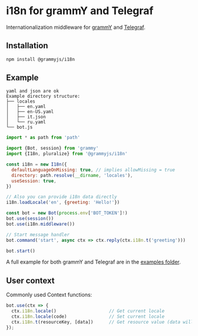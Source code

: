 # i18n for grammY and Telegraf

Internationalization middleware for [grammY](github.com/grammyjs/grammy) and [Telegraf](https://github.com/telegraf/telegraf).

## Installation

```bash
npm install @grammyjs/i18n
```

## Example

```plaintext
yaml and json are ok
Example directory structure:
├── locales
│   ├── en.yaml
│   ├── en-US.yaml
│   ├── it.json
│   └── ru.yaml
└── bot.js
```

```js
import * as path from 'path'

import {Bot, session} from 'grammy'
import {I18n, pluralize} from '@grammyjs/i18n'

const i18n = new I18n({
  defaultLanguageOnMissing: true, // implies allowMissing = true
  directory: path.resolve(__dirname, 'locales'),
  useSession: true,
})

// Also you can provide i18n data directly
i18n.loadLocale('en', {greeting: 'Hello!'})

const bot = new Bot(process.env['BOT_TOKEN']!)
bot.use(session())
bot.use(i18n.middleware())

// Start message handler
bot.command('start', async ctx => ctx.reply(ctx.i18n.t('greeting')))

bot.start()
```

A full example for both grammY and Telegraf are in the [examples folder](/examples).

## User context

Commonly used Context functions:

```ts
bot.use(ctx => {
  ctx.i18n.locale()                    // Get current locale
  ctx.i18n.locale(code)                // Set current locale
  ctx.i18n.t(resourceKey, [data])      // Get resource value (data will be used by template engine)
});
```

